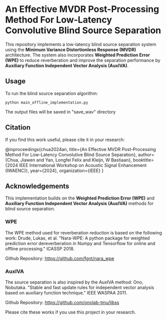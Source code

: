 # An Effective MVDR Post-Processing Method For Low-Latency Convolutive Blind Source Separation
This repository implements a low-latency blind source separation system using the **Minimum Variance Distortionless Response (MVDR)** architecture. The system also incorporates **Weighted Prediction Error (WPE)** to reduce reverberation and improve the separation performance by **Auxiliary Function Independent Vector Analysis (AuxIVA)**.

## Usage
To run the blind source separation algorithm:

```python main_offline_implementation.py```

The output files will be saved in "save_wav" directory

## Citation
If you find this work useful, please cite it in your research:

@inproceedings{chua2024an,
  title={An Effective MVDR Post-Processing Method For Low-Latency Convolutive Blind Source Separation},
  author={Chua, Jiawen and Yan, Longfei Felix and Kleijn, W Bastiaan},
  booktitle={2024 IEEE International Workshop on Acoustic Signal Enhancement (IWAENC)},
  year={2024},
  organization={IEEE}
}

## Acknowledgements
This implementation builds on the **Weighted Prediction Error (WPE)** and **Auxiliary Function Independent Vector Analysis (AuxIVA)** methods for blind source separation.

### WPE
The WPE method used for reverberation reduction is based on the following work:
Drude, Lukas, et al. "Nara-WPE: A python package for weighted prediction error dereverberation in Numpy and Tensorflow for online and offline processing." ICASSP 2018.

Github Repository: https://github.com/fgnt/nara_wpe

### AuxIVA
The source separation is also inspired by the AuxIVA method:
Ono, Nobutaka. "Stable and fast update rules for independent vector analysis based on auxiliary function technique." IEEE WASPAA 2011.

Github Repository: https://github.com/onolab-tmu/libss

Please cite these works if you use this project in your research.